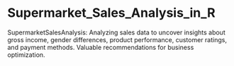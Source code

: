 # Supermarket_Sales_Analysis_in_R
SupermarketSalesAnalysis: Analyzing sales data to uncover insights about gross income, gender differences, product performance, customer ratings, and payment methods. Valuable recommendations for business optimization.
